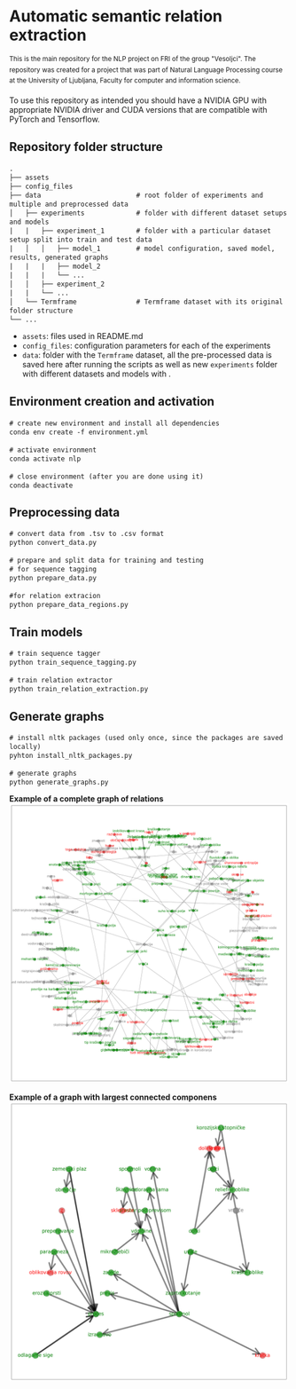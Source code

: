 # Automatic semantic relation extraction
<sup>This is the main repository for the NLP project on FRI of the group "Vesoljci". The repository was created for a project that was part of Natural Language Processing course at the University of Ljubljana, Faculty for computer and information science.</sub>

To use this repository as intended you should have a NVIDIA GPU with appropriate NVIDIA driver and CUDA versions that are compatible with PyTorch and Tensorflow.

## Repository folder structure
    .
    ├── assets
    ├── config_files
    ├── data                        # root folder of experiments and multiple and preprocessed data
    │   ├── experiments             # folder with different dataset setups and models
    |   |   ├── experiment_1        # folder with a particular dataset setup split into train and test data
    |   │   │   ├── model_1         # model configuration, saved model, results, generated graphs
    |   |   |   ├── model_2
    |   |   |   └── ...
    │   │   ├── experiment_2
    |   |   └── ... 
    │   └── Termframe               # Termframe dataset with its original folder structure
    └── ...

- `assets`: files used in README.md
- `config_files`: configuration parameters for each of the experiments
- `data`: folder with the `Termframe` dataset, all the pre-processed data is saved here after running the
          scripts as well as new `experiments` folder with different datasets and models with . 

## Environment creation and activation

```
# create new environment and install all dependencies
conda env create -f environment.yml

# activate environment
conda activate nlp

# close environment (after you are done using it)
conda deactivate
```

## Preprocessing data
```
# convert data from .tsv to .csv format
python convert_data.py

# prepare and split data for training and testing
# for sequence tagging
python prepare_data.py

#for relation extracion
python prepare_data_regions.py
```

## Train models
```
# train sequence tagger
python train_sequence_tagging.py

# train relation extractor
python train_relation_extraction.py
```

## Generate graphs
```
# install nltk packages (used only once, since the packages are saved locally)
pyhton install_nltk_packages.py

# generate graphs
python generate_graphs.py
```

**Example of a complete graph of relations**
![Image of a generated graph](/assets/graph.png)

**Example of a graph with largest connected componens**
![Image of a generated graph](/assets/max_wcc_graph.png)